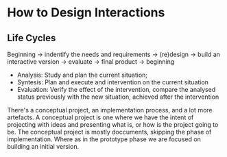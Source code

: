 # How to Design Interactions

## Life Cycles

Beginning -> indentify the needs and requirements -> (re)design -> build an interactive version -> evaluate -> final product -> beginning

* Analysis: Study and plan the current situation;
* Syntesis: Plan and execute and intervention on the current situation
* Evaluation: Verify the effect of the intervention, compare the analysed status previously with the new situation, achieved after the intervention

There's a conceptual project, an implementation process, and a lot more artefacts.
A conceptual project is one where we have the intent of projecting with ideas and presenting what is, or how is the project going to be. The conceptual project is mostly doccuments, skipping the phase of implementation. Where as in the prototype phase we are focused on building an initial version.


